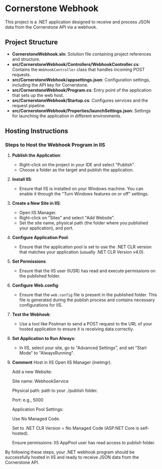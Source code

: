 # Cornerstone Webhook

This project is a .NET application designed to receive and process JSON data from the Cornerstone API via a webhook. 

## Project Structure

- **CornerstoneWebhook.sln**: Solution file containing project references and structure.
- **src/CornerstoneWebhook/Controllers/WebhookController.cs**: Contains the `WebhookController` class that handles incoming POST requests.
- **src/CornerstoneWebhook/appsettings.json**: Configuration settings, including the API key for Cornerstone.
- **src/CornerstoneWebhook/Program.cs**: Entry point of the application that sets up the web host.
- **src/CornerstoneWebhook/Startup.cs**: Configures services and the request pipeline.
- **src/CornerstoneWebhook/Properties/launchSettings.json**: Settings for launching the application in different environments.

## Hosting Instructions

### Steps to Host the Webhook Program in IIS

1. **Publish the Application**: 
   - Right-click on the project in your IDE and select "Publish".
   - Choose a folder as the target and publish the application.

2. **Install IIS**: 
   - Ensure that IIS is installed on your Windows machine. You can enable it through the "Turn Windows features on or off" settings.

3. **Create a New Site in IIS**:
   - Open IIS Manager.
   - Right-click on "Sites" and select "Add Website".
   - Set the site name, physical path (the folder where you published your application), and port.

4. **Configure Application Pool**:
   - Ensure that the application pool is set to use the .NET CLR version that matches your application (usually .NET CLR Version v4.0).

5. **Set Permissions**:
   - Ensure that the IIS user (IUSR) has read and execute permissions on the published folder.

6. **Configure Web.config**:
   - Ensure that the `web.config` file is present in the published folder. This file is generated during the publish process and contains necessary configurations for IIS.

7. **Test the Webhook**:
   - Use a tool like Postman to send a POST request to the URL of your hosted application to ensure it is receiving data correctly.

8. **Set Application to Run Always**:
   - In IIS, select your site, go to "Advanced Settings", and set "Start Mode" to "AlwaysRunning".

9. **Comment**
   Host in IIS
   Open IIS Manager (inetmgr).

   Add a new Website:

   Site name: WebhookService

   Physical path: path to your ./publish folder.

   Port: e.g., 5000

   Application Pool Settings:

   Use No Managed Code.

   Set to .NET CLR Version = No Managed Code (ASP.NET Core is self-hosted).

   Ensure permissions: IIS AppPool user has read access to publish folder.

By following these steps, your .NET webhook program should be successfully hosted in IIS and ready to receive JSON data from the Cornerstone API.


